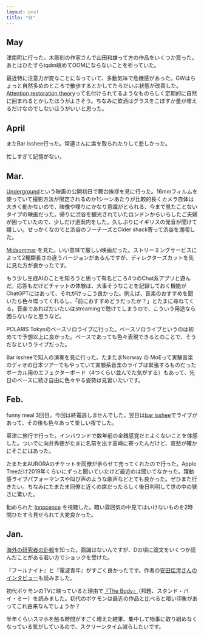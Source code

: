 ```yaml
---
layout: post
title: "日"
---
```


<!--
## Dec.
## Nov.
## Oct.
## Sep.
## Aug.
## July
## June
-->

## May

津南町に行った。木彫刻の作家さんで山田和雄って方の作品をいくつか買った。あとはひたすらtqdm眺めてOOMにならないことを祈っていた。

最近特に注意力が変なことになっていて、多動気味で危機感があった。GWはちょっと自然多めのところで散歩するとかしてたらだいぶ状態が改善した。[Attention restoration theory](https://en.wikipedia.org/wiki/Attention_restoration_theory)って名付けられてるようなものらしく定期的に自然に囲まれるとかしたほうがよさそう。ちなみに飲酒はグラスをこぼすか量が増えるだけなのでしないほうがいいと思った。


## April

またBar isshee行った。常連さんに席を取られたりして悲しかった。

忙しすぎて記憶がない。

## Mar.

[Underground](https://underground-film.com/)という映画の公開初日で舞台挨拶を見に行った。16mmフィルムを使っていて撮影方法が限定されるのか1シーンあたりが比較的長くカメラ自体は大きく動かないので、映像や喋りにかなり意識がとられる、今まで見たことないタイプの映画だった。帰りに渋谷を観光されていたロンドンからいらしたご夫婦が困っていたので、少しだけ道案内をした。久しぶりにイギリスの発音が聞けて嬉しい。せっかくなのでと渋谷のフーチーズとCider shack寄って渋谷を満喫した。

[Midsommar](https://www.imdb.com/title/tt8772262/) を見た。いい意味で厳しい映画だった。ストリーミングサービスによって2種類長さの違うバージョンがあるんですが、ディレクターズカットを先に見た方が良かったです。

もう少し生成AIのことを知ろうと思って有名どころ4つのChat系アプリと遊んだ。応答もだけどチャットの体験は、大事そうなことを記録しておく機能がChatGPTにはあって、それがけっこう良かった。例えば、音楽のおすすめを聞いたら色々喋ってくれるし、「前におすすめどうだったか？」とたまに尋ねてくる。音楽であればだいたいはstreamingで聴けてしまうので、こういう用途なら困らないなと思うなど。

POLARIS Tokyoのベースソロライブに行った。ベースソロライブというのは初めてで予想以上に良かった。ベースであっても色々表現できるとのことで、そうだなというライブだった。

Bar issheeで知人の演奏を見に行った。たまたまNorway の MoEって実験音楽のディオの日本ツアーでもやっていて実験系音楽のライブは緊張するものだったボーカル用のエフェクターボード（4つくらい並んでた気がする）もあって、先日のベースに続き自由に色々やる姿勢は見習いたいです。

## Feb.

funny meal 3回目。今回は終電逃しませんでした。翌日は[bar isshee](http://www.bloc.jp/barisshee/)でライブがあって、その後も色々あって楽しい夜でした。

草津に旅行で行った。インバウンドで数年前の金銭感覚だとよくないことを体感した。ついでに向井秀徳がたまに名前を出す高崎に寄ったんだけど、哀愁が確かにそこにはあった。

たまたまAURORAのチケットを同僚が余らせて売ってくれたので行った。Apple Treeだけ2019年くらいにずっと聞いていたけど最近のは聞いてなかった。躍動感ライブパフォーマンスや叫び声のような歌声などとても良かった。ぜひまた行きたい。ちなみにたまたま同僚と近くの席だったらしく後日判明して世の中の狭さに驚いた。

勧められた [Innocence](https://www.imdb.com/title/tt0375233/) を視聴した。暗い雰囲気の中見てはいけないものを2時間ひたすら見せられて大変良かった。

## Jan.

[海外の研究者の訃報](https://docs.google.com/document/d/1-jBoSEVlryiX1IaSzV4vKuihDfm_LgXUznvSpl1T1kg/edit?tab=t.0)を知った。面識はないんですが、Dの頃に論文をいくつか読んだことがある若い方でショックを受けた。

『フールナイト』と『電波青年』がすごく良かったです。作者の[安田佳澄さんのインタビュー](https://note.com/0000studio/n/nf428181559ef)も読みました。

初代ポケモンのTVに映っていると理由で[『The Body』](https://en.wikipedia.org/wiki/The_Body_(King_novella))（邦題、スタンド・バイ・ミー）を読みました。初代のポケモンは最近の作品と比べると暗い印象があってこれ由来なんでしょうか？

半年くらいスマホを触る時間がすごく増えた結果、集中して物事に取り組めなくなっている気がしているので、スクリーンタイム減らしたいです。
